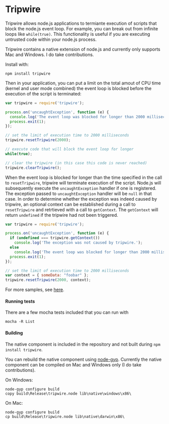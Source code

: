 Tripwire
========

Tripwire allows node.js applications to termiante execution of scripts that block the node.js event loop. For example, you can break out from infinite loops like `while(true)`. This functionality is useful if you are executing untrusted code within your node.js process. 

Tripwire contains a native extension of node.js and currently only supports Mac and Windows. I do take contributions. 

Install with:

```
npm install tripwire
```

Then in your application, you can put a limit on the total amout of CPU time (kernel and user mode combined) the event loop is blocked before the execution of the script is terminated:

```javascript
var tripwire = require('tripwire');

process.on('uncaughtException', function (e) {
  console.log('The event loop was blocked for longer than 2000 milliseconds');
  process.exit(1);
});

// set the limit of execution time to 2000 milliseconds
tripwire.resetTripwire(2000);

// execute code that will block the event loop for longer
while(true);

// clear the tripwire (in this case this code is never reached)
tripwire.clearTripwire();
```

When the event loop is blocked for longer than the time specified in the call to `resetTripwire`, tripwire will terminate execution of the script. Node.js will subsequently execute the `uncaughtException` handler if one is registered. The exception passed to `uncaughtException` handler will be `null` in that case. In order to determine whether the exception was indeed caused by tripwire, an optional context can be established during a call to `resetTripwire` and retrtieved with a call to `getContext`. The `getContext` will return `undefined` if the tripwire had not been triggered. 

```javascript
var tripwire = require('tripwire');

process.on('uncaughtException', function (e) {
  if (undefined === tripwire.getContext())
    console.log('The exception was not caused by tripwire.');
  else
    console.log('The event loop was blocked for longer than 2000 milliseconds');
  process.exit(1);
});

// set the limit of execution time to 2000 milliseconds
var context = { someData: "foobar" };
tripwire.resetTripwire(2000, context);
```

For more samples, see [here](https://github.com/tjanczuk/tripwire/tree/master/samples).

#### Running tests

There are a few mocha tests included that you can run with

```
mocha -R List
```

#### Building

The native component is included in the repository and not built during `npm install tripwire`.

You can rebuild the native component using [node-gyp](https://github.com/TooTallNate/node-gyp/). Currently the native component can be compiled on Mac and Windows only (I do take contributions).

On Windows:

```
node-gyp configure build
copy build\Release\tripwire.node lib\native\windows\x86\
```

On Mac:

```
node-gyp configure build
cp build\Release\tripwire.node lib\native\darwin\x86\
```